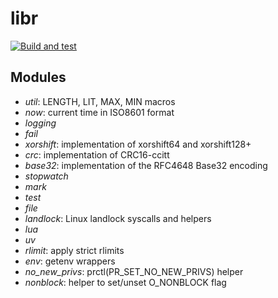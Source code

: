 # libr
[![Build and test](https://github.com/rootmos/libr/actions/workflows/test.yaml/badge.svg)](https://github.com/rootmos/libr/actions/workflows/test.yaml)

## Modules
- *util*: LENGTH, LIT, MAX, MIN macros
- *now*: current time in ISO8601 format
- *logging*
- *fail*
- *xorshift*: implementation of xorshift64 and xorshift128+
- *crc*: implementation of CRC16-ccitt
- *base32*: implementation of the RFC4648 Base32 encoding
- *stopwatch*
- *mark*
- *test*
- *file*
- *landlock*: Linux landlock syscalls and helpers
- *lua*
- *uv*
- *rlimit*: apply strict rlimits
- *env*: getenv wrappers
- *no_new_privs*: prctl(PR_SET_NO_NEW_PRIVS) helper
- *nonblock*: helper to set/unset O_NONBLOCK flag
